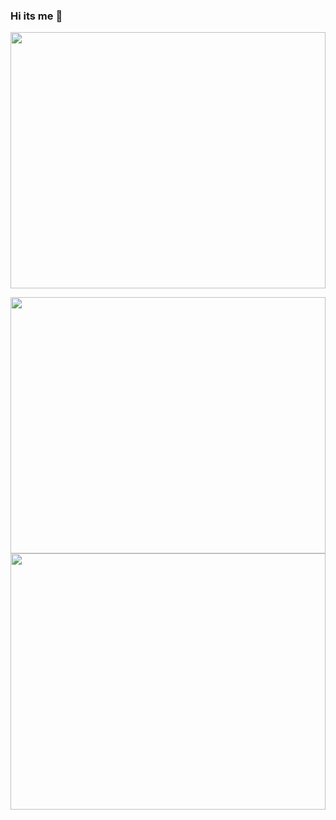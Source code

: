 ### Hi its me 👋

<!--
**santicar10/santicar10** is a ✨ _special_ ✨ repository because its `README.md` (this file) appears on your GitHub profile.

Here are some ideas to get you started:

- 🔭 I’m currently working on ...
- 🌱 I’m currently learning ...
- 👯 I’m looking to collaborate on ...
- 🤔 I’m looking for help with ...
- 💬 Ask me about ...
- 📫 How to reach me: ...
- 😄 Pronouns: ...
- ⚡ Fun fact: ...
-->
<a href="#" align="center"><img width="100%" src="https://images-ext-2.discordapp.net/external/hnaATUaPzc8-rwg9eud-aY1Ixus38UlHTkXQ-Cl2sV8/https/media.tenor.com/tcjp-PpW4boAAAAM/wachi-wachi-wa-flying.gif?width=275&height=275" height="410px"/></a>

<a href="#" align="center"><img width="100%" src="https://thumbs.gfycat.com/UltimateObviousGoldfish-max-1mb.gif" height="410px"/></a>
<a href="#" align="center"><img width="100%" src="https://i.pinimg.com/originals/ad/27/df/ad27dff216a3236f87d870b433607ad7.gif" height="410px"/></a>



